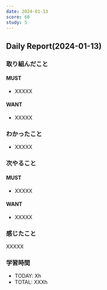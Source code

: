 ```yaml
---
date: 2024-01-13
score: 60
study: 5
---
```


## Daily Report(2024-01-13)
### 取り組んだこと
#### MUST
- XXXXX
#### WANT
- XXXXX
### わかったこと
- XXXXX
### 次やること
#### MUST
- XXXXX
#### WANT
- XXXXX
### 感じたこと
XXXXX
### 学習時間
- TODAY: Xh
- TOTAL: XXXh
